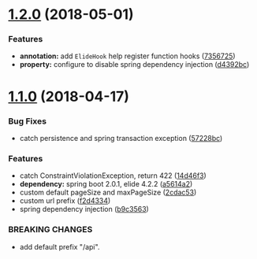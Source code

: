 <a name="1.2.0"></a>
# [1.2.0](https://github.com/illyasviel/elide-spring-boot/compare/v1.1.0...v1.2.0) (2018-05-01)


### Features

* **annotation:** add `ElideHook` help register function hooks ([7356725](https://github.com/illyasviel/elide-spring-boot/commit/7356725))
* **property:** configure to disable spring dependency injection ([d4392bc](https://github.com/illyasviel/elide-spring-boot/commit/d4392bc))



<a name="1.1.0"></a>
# [1.1.0](https://github.com/illyasviel/elide-spring-boot/compare/v1.0.0...v1.1.0) (2018-04-17)


### Bug Fixes

* catch persistence and spring transaction exception ([57228bc](https://github.com/illyasviel/elide-spring-boot/commit/57228bc))


### Features

* catch ConstraintViolationException, return 422 ([14d46f3](https://github.com/illyasviel/elide-spring-boot/commit/14d46f3))
* **dependency:** spring boot 2.0.1, elide 4.2.2 ([a5614a2](https://github.com/illyasviel/elide-spring-boot/commit/a5614a2))
* custom default pageSize and maxPageSize ([2cdac53](https://github.com/illyasviel/elide-spring-boot/commit/2cdac53))
* custom url prefix ([f2d4334](https://github.com/illyasviel/elide-spring-boot/commit/f2d4334))
* spring dependency injection ([b9c3563](https://github.com/illyasviel/elide-spring-boot/commit/b9c3563))


### BREAKING CHANGES

* add default prefix "/api".



